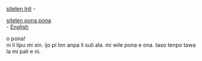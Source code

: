 [sitelen Inli](https://joelthomastr.github.io/tokipona) - <div class="spp"><a href="https://joelthomastr.github.io/tokipona/READMEspp.md">sitelen pona pona</a></div> - [English](https://joelthomastr.github.io/tokipona/READMEen.md)

<div class="spp">o pona!</div>

<div class="spp">ni li lipu mi sin. ijo pi lon anpa li suli ala. mi wile pona e ona. taso tenpo tawa la mi pali e ni.</div>
